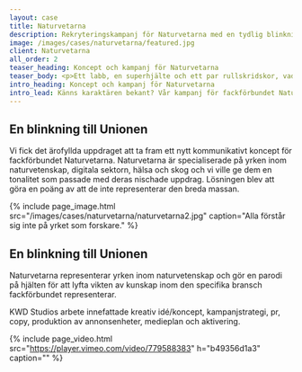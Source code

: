```yaml
---
layout: case
title: Naturvetarna
description: Rekryteringskampanj för Naturvetarna med en tydlig blinkning till Unionen och deras grönklädda superhjältar.
image: /images/cases/naturvetarna/featured.jpg
client: Naturvetarna
all_order: 2
teaser_heading: Koncept och kampanj för Naturvetarna
teaser_body: <p>Ett labb, en superhjälte och ett par rullskridskor, vad kan gå fel?</p>
intro_heading: Koncept och kampanj för Naturvetarna
intro_lead: Känns karaktären bekant? Vår kampanj för fackförbundet Naturvetarna är en tydlig blinkning till Unionen och deras grönklädda superhjältar.
---
```


## En blinkning till Unionen

Vi fick det ärofyllda uppdraget att ta fram ett nytt kommunikativt koncept för fackförbundet Naturvetarna. Naturvetarna är specialiserade på yrken inom naturvetenskap, digitala sektorn, hälsa och skog och vi ville ge dem en tonalitet som passade med deras nischade uppdrag. Lösningen blev att göra en poäng av att de inte representerar den breda massan.

{%
  include page_image.html
  src="/images/cases/naturvetarna/naturvetarna2.jpg"
  caption="Alla förstår sig inte på yrket som forskare."
%}

## En blinkning till Unionen

Naturvetarna representerar yrken inom naturvetenskap och gör en parodi på hjälten för att lyfta vikten av kunskap inom den specifika bransch fackförbundet representerar.

KWD Studios arbete innefattade kreativ idé/koncept, kampanjstrategi, pr, copy, produktion av annonsenheter, medieplan och aktivering. 

{%
  include page_video.html
  src="https://player.vimeo.com/video/779588383"
  h="b49356d1a3"
  caption=""
%}
